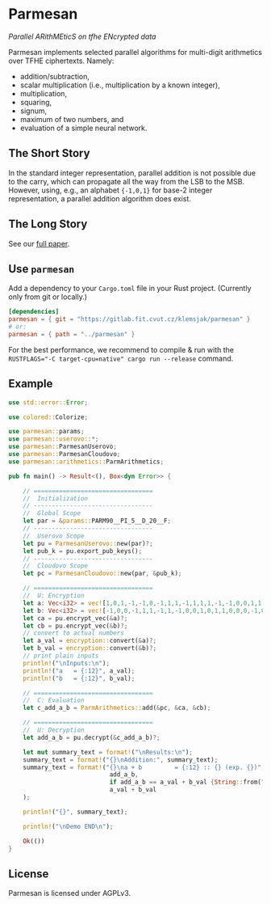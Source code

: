 # Parmesan

*Parallel ARithMEticS on tfhe ENcrypted data*

Parmesan implements selected parallel algorithms for multi-digit arithmetics over TFHE ciphertexts. Namely:

- addition/subtraction,
- scalar multiplication (i.e., multiplication by a known integer),
- multiplication,
- squaring,
- signum,
- maximum of two numbers, and
- evaluation of a simple neural network.

## The Short Story

In the standard integer representation, parallel addition is not possible due to the carry, which can propagate all the way from the LSB to the MSB. However, using, e.g., an alphabet `{-1,0,1}` for base-2 integer representation, a parallel addition algorithm does exist.

## The Long Story

See our [full paper](https://eprint.iacr.org/2022/067).

## Use `parmesan`

Add a dependency to your `Cargo.toml` file in your Rust project. (Currently only from git or locally.)

```toml
[dependencies]
parmesan = { git = "https://gitlab.fit.cvut.cz/klemsjak/parmesan" }
# or:
parmesan = { path = "../parmesan" }
```

For the best performance, we recommend to compile & run with the `RUSTFLAGS="-C target-cpu=native" cargo run --release` command.

## Example

```rust
use std::error::Error;

use colored::Colorize;

use parmesan::params;
use parmesan::userovo::*;
use parmesan::ParmesanUserovo;
use parmesan::ParmesanCloudovo;
use parmesan::arithmetics::ParmArithmetics;

pub fn main() -> Result<(), Box<dyn Error>> {

    // =================================
    //  Initialization
    // ---------------------------------
    //  Global Scope
    let par = &params::PARM90__PI_5__D_20__F;
    // ---------------------------------
    //  Userovo Scope
    let pu = ParmesanUserovo::new(par)?;
    let pub_k = pu.export_pub_keys();
    // ---------------------------------
    //  Cloudovo Scope
    let pc = ParmesanCloudovo::new(par, &pub_k);

    // =================================
    //  U: Encryption
    let a: Vec<i32> = vec![1,0,1,-1,-1,0,-1,1,1,-1,1,1,1,-1,-1,0,0,1,1,0,0,0,0,-1,0,0,0,0,0,-1,0,0,];
    let b: Vec<i32> = vec![-1,0,0,-1,1,1,-1,1,-1,0,0,1,0,1,1,0,0,0,-1,0,0,1,0,0,-1,0,-1,-1,-1,1,1,0,];
    let ca = pu.encrypt_vec(&a)?;
    let cb = pu.encrypt_vec(&b)?;
    // convert to actual numbers
    let a_val = encryption::convert(&a)?;
    let b_val = encryption::convert(&b)?;
    // print plain inputs
    println!("\nInputs:\n");
    println!("a   = {:12}", a_val);
    println!("b   = {:12}", b_val);

    // =================================
    //  C: Evaluation
    let c_add_a_b = ParmArithmetics::add(&pc, &ca, &cb);

    // =================================
    //  U: Decryption
    let add_a_b = pu.decrypt(&c_add_a_b)?;

    let mut summary_text = format!("\nResults:\n");
    summary_text = format!("{}\nAddition:", summary_text);
    summary_text = format!("{}\na + b         = {:12} :: {} (exp. {})", summary_text,
                            add_a_b,
                            if add_a_b == a_val + b_val {String::from("PASS").bold().green()} else {String::from("FAIL").bold().red()},
                            a_val + b_val
    );

    println!("{}", summary_text);

    println!("\nDemo END\n");

    Ok(())
}
```

## License

Parmesan is licensed under AGPLv3.